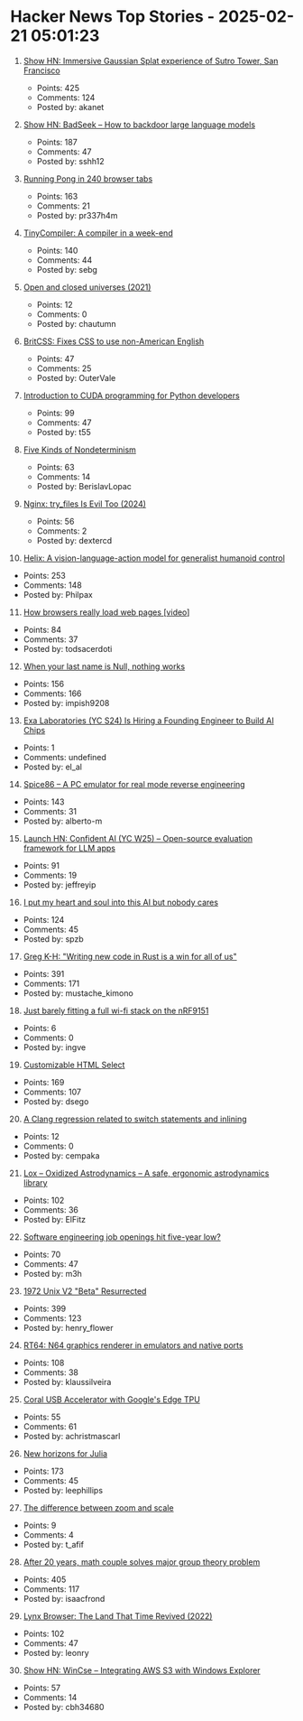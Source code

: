 # Hacker News Top Stories - 2025-02-21 05:01:23

1. [Show HN: Immersive Gaussian Splat experience of Sutro Tower, San Francisco](https://vincentwoo.com/3d/sutro_tower/)
   - Points: 425
   - Comments: 124
   - Posted by: akanet

2. [Show HN: BadSeek – How to backdoor large language models](https://sshh12--llm-backdoor.modal.run/)
   - Points: 187
   - Comments: 47
   - Posted by: sshh12

3. [Running Pong in 240 browser tabs](https://eieio.games/blog/running-pong-in-240-browser-tabs/)
   - Points: 163
   - Comments: 21
   - Posted by: pr337h4m

4. [TinyCompiler: A compiler in a week-end](https://ssloy.github.io/tinycompiler/)
   - Points: 140
   - Comments: 44
   - Posted by: sebg

5. [Open and closed universes (2021)](https://sunshowers.io/posts/open-closed-universes/)
   - Points: 12
   - Comments: 0
   - Posted by: chautumn

6. [BritCSS: Fixes CSS to use non-American English](https://github.com/DeclanChidlow/BritCSS)
   - Points: 47
   - Comments: 25
   - Posted by: OuterVale

7. [Introduction to CUDA programming for Python developers](https://www.pyspur.dev/blog/introduction_cuda_programming)
   - Points: 99
   - Comments: 47
   - Posted by: t55

8. [Five Kinds of Nondeterminism](https://buttondown.com/hillelwayne/archive/five-kinds-of-nondeterminism/)
   - Points: 63
   - Comments: 14
   - Posted by: BerislavLopac

9. [Nginx: try_files Is Evil Too (2024)](https://www.getpagespeed.com/server-setup/nginx-try_files-is-evil-too)
   - Points: 56
   - Comments: 2
   - Posted by: dextercd

10. [Helix: A vision-language-action model for generalist humanoid control](https://www.figure.ai/news/helix)
   - Points: 253
   - Comments: 148
   - Posted by: Philpax

11. [How browsers really load web pages [video]](https://fosdem.org/2025/schedule/event/fosdem-2025-4852-how-browsers-really-load-web-pages/)
   - Points: 84
   - Comments: 37
   - Posted by: todsacerdoti

12. [When your last name is Null, nothing works](https://www.wsj.com/lifestyle/null-last-name-computer-scientists-forms-f0a43b08)
   - Points: 156
   - Comments: 166
   - Posted by: impish9208

13. [Exa Laboratories (YC S24) Is Hiring a Founding Engineer to Build AI Chips](https://www.ycombinator.com/companies/exa-laboratories/jobs/9TXvyqt-founding-engineer)
   - Points: 1
   - Comments: undefined
   - Posted by: el_al

14. [Spice86 – A PC emulator for real mode reverse engineering](https://github.com/OpenRakis/Spice86)
   - Points: 143
   - Comments: 31
   - Posted by: alberto-m

15. [Launch HN: Confident AI (YC W25) – Open-source evaluation framework for LLM apps](undefined)
   - Points: 91
   - Comments: 19
   - Posted by: jeffreyip

16. [I put my heart and soul into this AI but nobody cares](https://newslttrs.com/i-put-my-heart-and-soul-into-this-ai-but-nobody-cares/)
   - Points: 124
   - Comments: 45
   - Posted by: spzb

17. [Greg K-H: "Writing new code in Rust is a win for all of us"](https://lore.kernel.org/rust-for-linux/2025021954-flaccid-pucker-f7d9@gregkh/)
   - Points: 391
   - Comments: 171
   - Posted by: mustache_kimono

18. [Just barely fitting a full wi-fi stack on the nRF9151](https://danielmangum.com/posts/nrf9151-wifi-station/)
   - Points: 6
   - Comments: 0
   - Posted by: ingve

19. [Customizable HTML Select](https://developer.chrome.com/blog/rfc-customizable-select)
   - Points: 169
   - Comments: 107
   - Posted by: dsego

20. [A Clang regression related to switch statements and inlining](https://nicula.xyz/2025/02/16/clang-and-big-switches.html)
   - Points: 12
   - Comments: 0
   - Posted by: cempaka

21. [Lox – Oxidized Astrodynamics – A safe, ergonomic astrodynamics library](https://github.com/lox-space/lox)
   - Points: 102
   - Comments: 36
   - Posted by: ElFitz

22. [Software engineering job openings hit five-year low?](https://blog.pragmaticengineer.com/software-engineer-jobs-five-year-low/)
   - Points: 70
   - Comments: 47
   - Posted by: m3h

23. [1972 Unix V2 "Beta" Resurrected](https://www.tuhs.org/pipermail/tuhs/2025-February/031420.html)
   - Points: 399
   - Comments: 123
   - Posted by: henry_flower

24. [RT64: N64 graphics renderer in emulators and native ports](https://github.com/rt64/rt64)
   - Points: 108
   - Comments: 38
   - Posted by: klaussilveira

25. [Coral USB Accelerator with Google's Edge TPU](https://coral.ai/products/accelerator)
   - Points: 55
   - Comments: 61
   - Posted by: achristmascarl

26. [New horizons for Julia](https://lwn.net/Articles/1006117/)
   - Points: 173
   - Comments: 45
   - Posted by: leephillips

27. [The difference between zoom and scale](https://css-tip.com/zoom/)
   - Points: 9
   - Comments: 4
   - Posted by: t_afif

28. [After 20 years, math couple solves major group theory problem](https://www.quantamagazine.org/after-20-years-math-couple-solves-major-group-theory-problem-20250219/)
   - Points: 405
   - Comments: 117
   - Posted by: isaacfrond

29. [Lynx Browser: The Land That Time Revived (2022)](https://popzazzle.blogspot.com/2022/06/lynx-browser-land-that-time-revived.html)
   - Points: 102
   - Comments: 47
   - Posted by: leonry

30. [Show HN: WinCse – Integrating AWS S3 with Windows Explorer](https://github.com/cbh34680/WinCse)
   - Points: 57
   - Comments: 14
   - Posted by: cbh34680

